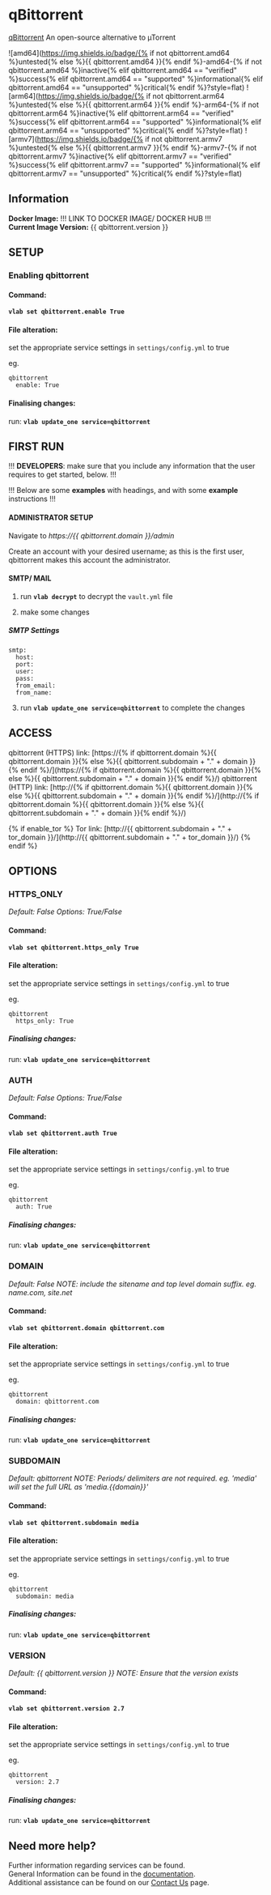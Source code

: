 # qBittorrent

[qBittorrent](https://www.qbittorrent.org/) An open-source alternative to µTorrent

![amd64](https://img.shields.io/badge/{% if not qbittorrent.amd64 %}untested{% else %}{{ qbittorrent.amd64 }}{% endif %}-amd64-{% if not qbittorrent.amd64 %}inactive{% elif qbittorrent.amd64 == "verified" %}success{% elif qbittorrent.amd64 == "supported" %}informational{% elif qbittorrent.amd64 == "unsupported" %}critical{% endif %}?style=flat)
![arm64](https://img.shields.io/badge/{% if not qbittorrent.arm64 %}untested{% else %}{{ qbittorrent.arm64 }}{% endif %}-arm64-{% if not qbittorrent.arm64 %}inactive{% elif qbittorrent.arm64 == "verified" %}success{% elif qbittorrent.arm64 == "supported" %}informational{% elif qbittorrent.arm64 == "unsupported" %}critical{% endif %}?style=flat)
![armv7](https://img.shields.io/badge/{% if not qbittorrent.armv7 %}untested{% else %}{{ qbittorrent.armv7 }}{% endif %}-armv7-{% if not qbittorrent.armv7 %}inactive{% elif qbittorrent.armv7 == "verified" %}success{% elif qbittorrent.armv7 == "supported" %}informational{% elif qbittorrent.armv7 == "unsupported" %}critical{% endif %}?style=flat)

## Information


**Docker Image:** !!! LINK TO DOCKER IMAGE/ DOCKER HUB !!!\
**Current Image Version:** {{ qbittorrent.version }}

## SETUP

### Enabling qbittorrent

#### Command:

**`vlab set qbittorrent.enable True`**

#### File alteration:

set the appropriate service settings in `settings/config.yml` to true

eg.
```
qbittorrent
  enable: True
```

#### Finalising changes:

run: **`vlab update_one service=qbittorrent`**

## FIRST RUN

!!! **DEVELOPERS**: make sure that you include any information that the user requires to get started, below. !!!

!!! Below are some **examples** with headings, and with some **example** instructions !!!

#### ADMINISTRATOR SETUP

Navigate to *https://{{ qbittorrent.domain }}/admin*

Create an account with your desired username; as this is the first user, qbittorrent makes this account the administrator.

#### SMTP/ MAIL

1. run **`vlab decrypt`** to decrypt the `vault.yml` file

2. make some changes


##### SMTP Settings
```
smtp:
  host:
  port:
  user:
  pass:
  from_email:
  from_name:
```

3. run **`vlab update_one service=qbittorrent`** to complete the changes


## ACCESS

qbittorrent (HTTPS) link: [https://{% if qbittorrent.domain %}{{ qbittorrent.domain }}{% else %}{{ qbittorrent.subdomain + "." + domain }}{% endif %}/](https://{% if qbittorrent.domain %}{{ qbittorrent.domain }}{% else %}{{ qbittorrent.subdomain + "." + domain }}{% endif %}/)
qbittorrent (HTTP) link: [http://{% if qbittorrent.domain %}{{ qbittorrent.domain }}{% else %}{{ qbittorrent.subdomain + "." + domain }}{% endif %}/](http://{% if qbittorrent.domain %}{{ qbittorrent.domain }}{% else %}{{ qbittorrent.subdomain + "." + domain }}{% endif %}/)

{% if enable_tor %}
Tor link: [http://{{ qbittorrent.subdomain + "." + tor_domain }}/](http://{{ qbittorrent.subdomain + "." + tor_domain }}/)
{% endif %}

## OPTIONS

### HTTPS_ONLY
*Default: False*
*Options: True/False*

#### Command:

**`vlab set qbittorrent.https_only True`**

#### File alteration:

set the appropriate service settings in `settings/config.yml` to true

eg.
```
qbittorrent
  https_only: True
```

##### Finalising changes:

run: **`vlab update_one service=qbittorrent`**

### AUTH
*Default: False*
*Options: True/False*

#### Command:

**`vlab set qbittorrent.auth True`**

#### File alteration:

set the appropriate service settings in `settings/config.yml` to true

eg.
```
qbittorrent
  auth: True
```

##### Finalising changes:

run: **`vlab update_one service=qbittorrent`**

### DOMAIN
*Default: False*
*NOTE: include the sitename and top level domain suffix. eg. name.com, site.net*

#### Command:

**`vlab set qbittorrent.domain qbittorrent.com`**

#### File alteration:

set the appropriate service settings in `settings/config.yml` to true

eg.
```
qbittorrent
  domain: qbittorrent.com
```

##### Finalising changes:

run: **`vlab update_one service=qbittorrent`**

### SUBDOMAIN
*Default: qbittorrent*
*NOTE: Periods/ delimiters are not required. eg. 'media' will set the full URL as 'media.{{domain}}'*

#### Command:

**`vlab set qbittorrent.subdomain media`**

#### File alteration:

set the appropriate service settings in `settings/config.yml` to true

eg.
```
qbittorrent
  subdomain: media
```

##### Finalising changes:

run: **`vlab update_one service=qbittorrent`**

### VERSION
*Default: {{  qbittorrent.version  }}*
*NOTE: Ensure that the version exists*

#### Command:

**`vlab set qbittorrent.version 2.7`**

#### File alteration:

set the appropriate service settings in `settings/config.yml` to true

eg.
```
qbittorrent
  version: 2.7
```

##### Finalising changes:

run: **`vlab update_one service=qbittorrent`**

## Need more help?
Further information regarding services can be found. \
General Information can be found in the [documentation](https://docs.vivumlab.com). \
Additional assistance can be found on our [Contact Us](https://docs.vivumlab.com/Contact-us) page.
